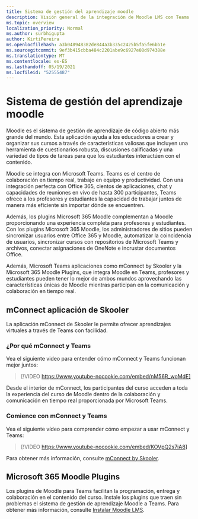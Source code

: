 ```yaml
---
title: Sistema de gestión del aprendizaje moodle
description: Visión general de la integración de Moodle LMS con Teams
ms.topic: overview
localization_priority: Normal
ms.author: surbhigupta
author: KirtiPereira
ms.openlocfilehash: a3b048948382de844a3b335c2425b5fa5fe6bb1e
ms.sourcegitcommit: 9ef3b415cbba484c2201abe9c6927e08d974388e
ms.translationtype: MT
ms.contentlocale: es-ES
ms.lasthandoff: 05/19/2021
ms.locfileid: "52555487"
---
```

# <a name="moodle-learning-management-system"></a>Sistema de gestión del aprendizaje moodle

Moodle es el sistema de gestión de aprendizaje de código abierto más grande del mundo. Esta aplicación ayuda a los educadores a crear y organizar sus cursos a través de características valiosas que incluyen una herramienta de cuestionarios robusta, discusiones calificadas y una variedad de tipos de tareas para que los estudiantes interactúen con el contenido.  
 
Moodle se integra con Microsoft Teams. Teams es el centro de colaboración en tiempo real, trabajo en equipo y productividad. Con una integración perfecta con Office 365, cientos de aplicaciones, chat y capacidades de reuniones en vivo de hasta 300 participantes, Teams ofrece a los profesores y estudiantes la capacidad de trabajar juntos de manera más eficiente sin importar dónde se encuentren. 
 
Además, los plugins Microsoft 365 Moodle complementan a Moodle proporcionando una experiencia completa para profesores y estudiantes. Con los plugins Microsoft 365 Moodle, los administradores de sitios pueden sincronizar usuarios entre Office 365 y Moodle, automatizar la coincidencia de usuarios, sincronizar cursos con repositorios de Microsoft Teams y archivos, conectar asignaciones de OneNote e incrustar documentos Office.  
 
Además, Microsoft Teams aplicaciones como mConnect by Skooler y la Microsoft 365 Moodle Plugins, que integra Moodle en Teams, profesores y estudiantes pueden tener lo mejor de ambos mundos aprovechando las características únicas de Moodle mientras participan en la comunicación y colaboración en tiempo real.

## <a name="mconnect-app-by-skooler"></a>mConnect aplicación de Skooler

La aplicación mConnect de Skooler le permite ofrecer aprendizajes virtuales a través de Teams con facilidad.

### <a name="why-mconnect-and-teams"></a>¿Por qué mConnect y Teams

Vea el siguiente video para entender cómo mConnect y Teams funcionan mejor juntos:

> [!VIDEO https://www.youtube-nocookie.com/embed/nM56R_woMdE]

Desde el interior de mConnect, los participantes del curso acceden a toda la experiencia del curso de Moodle dentro de la colaboración y comunicación en tiempo real proporcionada por Microsoft Teams.

### <a name="get-started-with-mconnect-and-teams"></a>Comience con mConnect y Teams

Vea el siguiente vídeo para comprender cómo empezar a usar mConnect y Teams:

> [!VIDEO https://www.youtube-nocookie.com/embed/KOVpQ2s7iA8]

Para obtener más información, consulte [mConnect by Skooler](https://skooler.com/mconnect/how-to/).

## <a name="microsoft-365-moodle-plugins"></a>Microsoft 365 Moodle Plugins

Los plugins de Moodle para Teams facilitan la programación, entrega y colaboración en el contenido del curso. Instale los plugins que traen sin problemas el sistema de gestión de aprendizaje Moodle a Teams. Para obtener más información, consulte [Instalar Moodle LMS](moodleInstructions.md).

